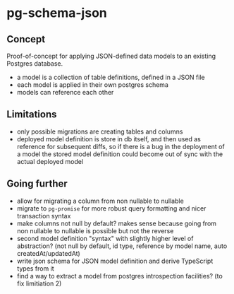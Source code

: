 # pg-schema-json

## Concept

Proof-of-concept for applying JSON-defined data models to an existing Postgres database.

- a model is a collection of table definitions, defined in a JSON file
- each model is applied in their own postgres schema
- models can reference each other

## Limitations

- only possible migrations are creating tables and columns
- deployed model definition is store in db itself, and then used as reference for subsequent diffs, so if there is a bug in the deployment of a model the stored model definition could become out of sync with the actual deployed model

## Going further

- allow for migrating a column from non nullable to nullable
- migrate to `pg-promise` for more robust query formatting and nicer transaction syntax
- make columns not null by default? makes sense because going from non nullable to nullable is possible but not the reverse
- second model definition "syntax" with slightly higher level of abstraction? (not null by default, id type, reference by model name, auto createdAt/updatedAt)
- write json schema for JSON model definition and derive TypeScript types from it
- find a way to extract a model from postgres introspection facilities? (to fix limitiation 2)
